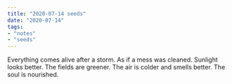 ```yaml
---
title: "2020-07-14 seeds"
date: "2020-07-14"
tags:
- "notes"
- "seeds"
---
```


Everything comes alive after a storm. As if a mess was cleaned. Sunlight looks better. The fields are greener. The air is colder and smells better. The soul is nourished.